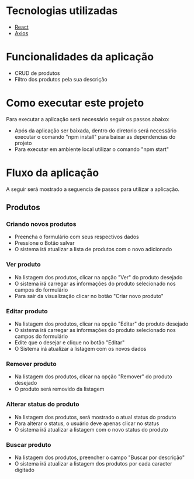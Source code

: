 
# Tecnologias utilizadas

 - [React](https://reactjs.org/)
 - [Axios](https://github.com/axios/axios)

# Funcionalidades da aplicação

 - CRUD de produtos
 - Filtro dos produtos pela sua descrição

# Como executar este projeto

Para executar a aplicação será necessário seguir os passos abaixo:

 - Após da aplicação ser baixada, dentro do diretorio será necessário executar o comando "npm install" para baixar as dependencias do projeto
 - Para executar em ambiente local utilizar o comando "npm start"

# Fluxo da aplicação

A seguir será mostrado a seguencia de passos para utilizar a aplicação.

## Produtos

### Criando novos produtos

 - Preencha o formulário com seus respectivos dados
 - Pressione o Botão salvar
 - O sistema irá atualizar a lista de produtos com o novo adicionado
 
### Ver produto

 - Na listagem dos produtos, clicar na opção "Ver" do produto desejado
 - O sistema irá carregar as informações do produto selecionado nos campos do formulário
 - Para sair da visualização clicar no botão "Criar novo produto"

### Editar produto

 - Na listagem dos produtos, clicar na opção "Editar" do produto desejado
 - O sistema irá carregar as informações do produto selecionado nos campos do formulário
 - Edite que o desejar e clique no botão "Editar"
 - O Sistema irá atualizar a listagem com os novos dados

### Remover produto

 - Na listagem dos produtos, clicar na opção "Remover" do produto desejado
 - O produto será removido da listagem

### Alterar status do produto

 - Na listagem dos produtos, será mostrado o atual status do produto
 - Para alterar o status, o usuário deve apenas clicar no status
 - O sistema irá atualizar a listagem com o novo status do produto

### Buscar produto

 - Na listagem dos produtos, preencher o campo "Buscar por descrição"
 - O sistema irá atualizar a listagem dos produtos por cada caracter digitado
